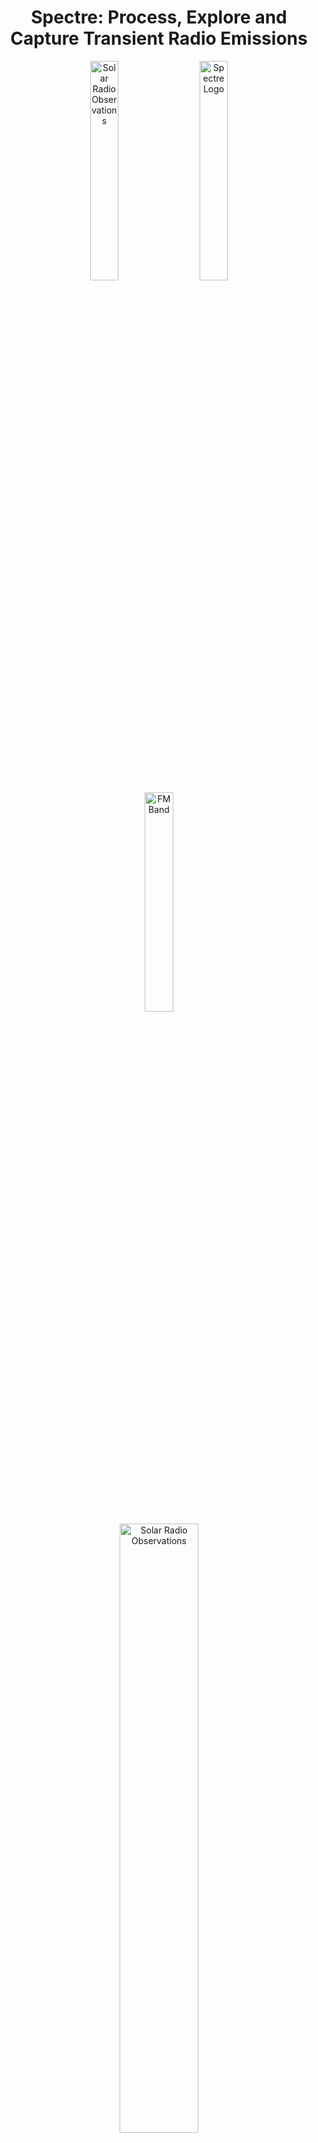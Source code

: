 <h1 align="center">
  Spectre: Process, Explore and Capture Transient Radio Emissions
</h1>

<div align="center">
  <img src="docs/gallery/solar_radio.png" width="30%" hspace="10" alt="Solar Radio Observations">
  <img src="docs/gallery/spectre.png" width="30%" hspace="10" alt="Spectre Logo">
  <img src="docs/gallery/fm_radio.png" width="30%" hspace="10" alt="FM Band">
</div>

<div align="center">

  <img src="docs/gallery/solar_radio_narrowband.png" width="50%" hspace="10" alt="Solar Radio Observations">

</div>


## Overview

📢 **This project is under active development, expect breaking changes. Contributors welcome!** 📢

_Spectre_ is a receiver-agnostic program for recording and visualising radio spectrograms. Powered by [GNU Radio](https://www.gnuradio.org/).


### **Features**
- 💻 Intuitive CLI tool
- 🐳 Simple installation with Docker
- 🛰️ Wide receiver support  
- 💾 Live recording of radio spectrograms and I/Q data  
- ⚙️ Flexible, configurable data capture
- ✏️ Services exposed with a discoverable RESTful API
- 🔧 Developer-friendly and extensible


### **Demo**
Capture data from SDRs, simply.

1. **Create a capture config**:  
   Create a new configuration file to collect data from the SDRplay RSP1A receiver at a fixed center frequency:  
   ```bash
   spectre create capture-config --receiver rsp1a \
                                 --mode fixed_center_frequency \
                                 --tag rsp1a-example
   ```
   
2. **Capture data**:  
   Start streaming I/Q samples from the receiver, and automatically post process the data into radio spectrograms:  
   ```bash
   spectre start session --tag rsp1a-example --seconds 30
   ```

3. **Download data**:  
   List all the newly created spectrogram files, stored in the [FITS file format](https://fits.gsfc.nasa.gov/fits_primer.html):  
   ```bash
   spectre get batch-files --tag rsp1a-example
   ```

   And download the latest one to your present working directory:  
   ```bash
   curl $(spectre get batch-files --tag rsp1a-example --extensions fits | tail -1)
   ```
   
## Supported Receivers

Our abstract framework can support any receiver with a source block in GNU Radio. If you have a receiver that isn't supported, reach out, and we can look into adding support for it!

### **Currently Supported Receivers**
- [RSP1A (from SDRplay)](https://www.sdrplay.com/rsp1a/)  
- [RSPduo (from SDRplay)](https://www.sdrplay.com/rspduo/)  
- [USRP B200mini (from Ettus Research)](https://www.ettus.com/all-products/usrp-b200mini/)

### **Planned Future Support**
- RSP1, RSP1B, RSP2, RSPdx 
- Any USRP SDR 
- RTLSDR, AirspyHF, BladeRF, HackRF, LimeSDR, PLUTO (via [`Soapy`](https://wiki.gnuradio.org/index.php/Soapy))  

**⚠️ Note:**  
SDRplay clones (i.e., unofficially produced copies of SDRplay receivers) will likely not work with spectre as they are not compatible with the official SDRplay API.  

## Supported Platforms

`spectre` is expected to be compatible with most Linux distributions.

The following platforms have been verified:

- **x86_64**
  - Ubuntu 22.04.3 LTS
- **arm64**
  - Ubuntu Desktop (22.04)
  - Raspberry Pi OS (Desktop and Lite)


macOS compatibility will be explored in the future.

## Quick Start

### **Prerequisites**
To get going, you'll need the following installed on your machine:  
| Prerequisite | Do I Already Have It? |
|--------------|-----------------------|
| [**Docker Engine**](https://docs.docker.com/engine/install/) | Run `docker --version` |
| [**Docker Compose**](https://docs.docker.com/compose/) | Run `docker compose --help` |
| [**Git**](https://git-scm.com/book/en/v2/Getting-Started-Installing-Git) | Run `git --version` |

### **Getting started**

1. **Clone the repository**  
   Clone the `spectre` GitHub repository and navigate to its root directory:  
   ```bash
   git clone https://github.com/jcfitzpatrick12/spectre.git && cd spectre
   ```

2. **Configure your host**  
   Set up targeted USB permissions for the `Spectre` application, and initialise environment variables, with sensible defaults:  
   ```bash
   chmod +x setup.sh && sudo ./setup.sh
   ```
   This is __required__ to run the `spectre-server` as a non-root user, which is the default behaviour.

3. **Start the containers**  
   Ensure any receivers are connected, then create and run the containers:  
   ```bash
   docker compose up --build
   ```

4. **Create an alias for the CLI**  
   In a new terminal tab, set up the following alias:    
   ```bash
   alias spectre='docker exec spectre-cli spectre'
   ```
   This lets you run `spectre-cli` commands as if they were executed directly on the host.


4. **Good to go!**  
   Verify everything is up and running with:    
   ```bash
   spectre --help
   ```
   
### **Check your receiver is detected**  
If you have a physical receiver connected, it's a good idea to verify that the `spectre-server` can detect it.

- For SDRplay receivers, run:  
   ```bash
   docker exec spectre-server sdrplay_find_devices
   ```
   
- For USRP receivers, run:  
   ```bash
   docker exec spectre-server uhd_find_devices
   ```

If this is the first time you're running the containers since plugging in the device, it may not be detected. Ensure the receiver is still connected, then restart the `spectre-server` with:  
   ```bash
   docker compose restart spectre-server
   ```

### **Run the CLI without Docker**
You can also run the CLI locally, without the `spectre-cli` container.

1. **Create and activate a Python virtual environment**  
   Create and activate a Python virtual environment dedicated for the `spectre-cli`:  
   ```bash
   python3 -m venv ./.venv && . ./.venv/bin/activate
   ```
2. **Install the dependencies**  
   Install the dependencies into the newly activated virtual environment.:  
   ```bash
   pip install ./cli
   ```

3. **Remove the existing alias**:  
   Remove any existing alias to prevent shadowing:  
   ```bash
   unalias spectre
   ```

4. **Good to go!**  
   Verify everything is up and running with:      
   ```bash
   spectre --help
   ```

## **Quick Start for Developers**
For development, use the development Compose file:    
   ```bash
   docker compose --file docker-compose.dev.yml up --build
   ```

[spectre](https://github.com/jcfitzpatrick12/spectre) is the primary application repository, with server-side implementations available in a separate Python package called [spectre-core](https://github.com/jcfitzpatrick12/spectre-core). Once the containers are running, you can use [dev-containers](https://code.visualstudio.com/docs/devcontainers/containers) to work on the latest versions of `spectre-core` and `spectre`.

**⚠️ Note:**  
If you're working with SDRplay receivers, you will have to start the SDRplay API manually.

## Contributing
This repository is in active development. If you are interested, feel free to contact  jcfitzpatrick12@gmail.com :)
